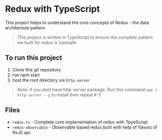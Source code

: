 # Redux with TypeScript #
 This project helps to understand the core concepts of Redux - the data architectute pattern

> This project is written in TypeScript to ensure the complete pattern we built for redux is typesafe.

 ## To run this project
 1. Clone this git repository
 2. run npm start
 3. host the root directory via ```http-server```
 > Note: if you dont have http-server package. Run this command ```npm i http-server --g``` to install then repeat # 3

## Files
- ```redux.ts``` - Complete core implementation of redux with TpyeScript.
- ```redux-observable``` - Observable based redux built with help of flavors of RxJS api.

